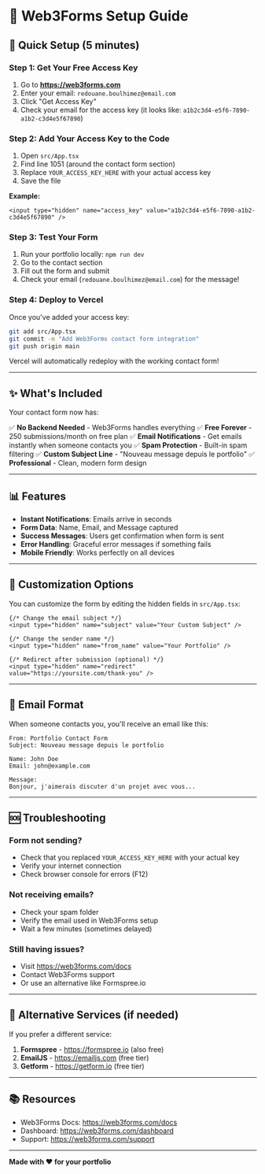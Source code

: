 # 📧 Web3Forms Setup Guide

## 🚀 Quick Setup (5 minutes)

### Step 1: Get Your Free Access Key

1. Go to **https://web3forms.com**
2. Enter your email: `redouane.boulhimez@email.com`
3. Click "Get Access Key"
4. Check your email for the access key (it looks like: `a1b2c3d4-e5f6-7890-a1b2-c3d4e5f67890`)

### Step 2: Add Your Access Key to the Code

1. Open `src/App.tsx`
2. Find line 1051 (around the contact form section)
3. Replace `YOUR_ACCESS_KEY_HERE` with your actual access key
4. Save the file

**Example:**
```tsx
<input type="hidden" name="access_key" value="a1b2c3d4-e5f6-7890-a1b2-c3d4e5f67890" />
```

### Step 3: Test Your Form

1. Run your portfolio locally: `npm run dev`
2. Go to the contact section
3. Fill out the form and submit
4. Check your email (`redouane.boulhimez@email.com`) for the message!

### Step 4: Deploy to Vercel

Once you've added your access key:

```bash
git add src/App.tsx
git commit -m "Add Web3Forms contact form integration"
git push origin main
```

Vercel will automatically redeploy with the working contact form!

---

## ✨ What's Included

Your contact form now has:

✅ **No Backend Needed** - Web3Forms handles everything
✅ **Free Forever** - 250 submissions/month on free plan
✅ **Email Notifications** - Get emails instantly when someone contacts you
✅ **Spam Protection** - Built-in spam filtering
✅ **Custom Subject Line** - "Nouveau message depuis le portfolio"
✅ **Professional** - Clean, modern form design

---

## 📊 Features

- **Instant Notifications**: Emails arrive in seconds
- **Form Data**: Name, Email, and Message captured
- **Success Messages**: Users get confirmation when form is sent
- **Error Handling**: Graceful error messages if something fails
- **Mobile Friendly**: Works perfectly on all devices

---

## 🔧 Customization Options

You can customize the form by editing the hidden fields in `src/App.tsx`:

```tsx
{/* Change the email subject */}
<input type="hidden" name="subject" value="Your Custom Subject" />

{/* Change the sender name */}
<input type="hidden" name="from_name" value="Your Portfolio" />

{/* Redirect after submission (optional) */}
<input type="hidden" name="redirect" value="https://yoursite.com/thank-you" />
```

---

## 📧 Email Format

When someone contacts you, you'll receive an email like this:

```
From: Portfolio Contact Form
Subject: Nouveau message depuis le portfolio

Name: John Doe
Email: john@example.com

Message:
Bonjour, j'aimerais discuter d'un projet avec vous...
```

---

## 🆘 Troubleshooting

### Form not sending?
- Check that you replaced `YOUR_ACCESS_KEY_HERE` with your actual key
- Verify your internet connection
- Check browser console for errors (F12)

### Not receiving emails?
- Check your spam folder
- Verify the email used in Web3Forms setup
- Wait a few minutes (sometimes delayed)

### Still having issues?
- Visit https://web3forms.com/docs
- Contact Web3Forms support
- Or use an alternative like Formspree.io

---

## 🎯 Alternative Services (if needed)

If you prefer a different service:

1. **Formspree** - https://formspree.io (also free)
2. **EmailJS** - https://emailjs.com (free tier)
3. **Getform** - https://getform.io (free tier)

---

## 📚 Resources

- Web3Forms Docs: https://web3forms.com/docs
- Dashboard: https://web3forms.com/dashboard
- Support: https://web3forms.com/support

---

**Made with ❤️ for your portfolio**

